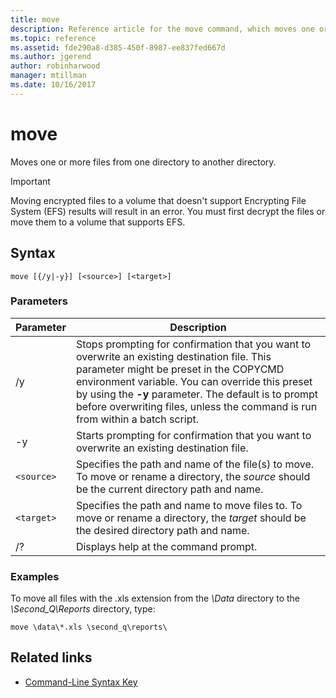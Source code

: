 ```yaml
---
title: move
description: Reference article for the move command, which moves one or more files from one directory to another directory.
ms.topic: reference
ms.assetid: fde290a8-d385-450f-8987-ee837fed667d
ms.author: jgerend
author: robinharwood
manager: mtillman
ms.date: 10/16/2017
---
```


# move

Moves one or more files from one directory to another directory.

> [!IMPORTANT]
> Moving encrypted files to a volume that doesn't support Encrypting File System (EFS) results will result in an error. You must first decrypt the files or move them to a volume that supports EFS.

## Syntax

```
move [{/y|-y}] [<source>] [<target>]
```

### Parameters

| Parameter | Description |
| --------- | ----------- |
| /y | Stops prompting for confirmation that you want to overwrite an existing destination file. This parameter might be preset in the COPYCMD environment variable. You can override this preset by using the **-y** parameter. The default is to prompt before overwriting files, unless the command is run from within a batch script. |
| -y | Starts prompting for confirmation that you want to overwrite an existing destination file. |
| `<source>` | Specifies the path and name of the file(s) to move. To move or rename a directory, the *source* should be the current directory path and name. |
| `<target>` | Specifies the path and name to move files to. To move or rename a directory, the *target* should be the desired directory path and name. |
| /? | Displays help at the command prompt. |

### Examples

To move all files with the .xls extension from the *\Data* directory to the *\Second_Q\Reports* directory, type:

```
move \data\*.xls \second_q\reports\
```

## Related links

- [Command-Line Syntax Key](command-line-syntax-key.md)
